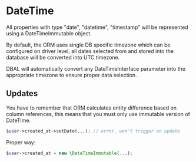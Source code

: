 # DateTime
All properties with type "date", "datetime", "timestamp" will be represented using a DateTimeImmutable object.

By default, the ORM uses single DB specific timezone which can be configured on driver level, all dates selected from and stored into the database will be converted into UTC timezone.

DBAL will automatically convert any DateTimeInterface parameter into the appropriate timezone to ensure proper data selection.

## Updates
You have to remember that ORM calculates entity difference based on column references, this means that you must only use immutable version of DateTime.

```php
$user->created_at->setDate(...); // error, won't trigger an update
```

Proper way:

```php
$user->created_at = new \DateTimeImmutable(...);
```
